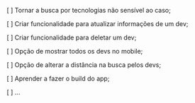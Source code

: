 [ ] Tornar a busca por tecnologias não sensível ao caso;

[ ] Criar funcionalidade para atualizar informações de um dev;

[ ] Criar funcionalidade para deletar um dev;

[ ] Opção de mostrar todos os devs no mobile;

[ ] Opção de alterar a distância na busca pelos devs;

[ ] Aprender a fazer o build do app;

[ ] ...